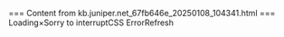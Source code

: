 === Content from kb.juniper.net_67fb646e_20250108_104341.html ===
Loading×Sorry to interruptCSS ErrorRefresh
